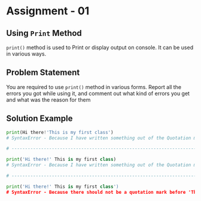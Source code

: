 
# Assignment - 01

## Using `Print` Method

`print()` method is used to Print or display output on console. It can be used in various ways.
## Problem Statement

You are required to use `print()` method in various forms. Report all the errors you got while using it, and comment out what kind of errors you get and what was the reason for them
## Solution Example

```python
print(Hi there!'This is my first class')
# SyntaxError - Because I have written something out of the Quotation marks

# --------------------------------------------------------------------------

print('Hi there!' This is my first class)
# SyntaxError - Because I have written something out of the Quotation marks

# --------------------------------------------------------------------------

print('Hi there!' This is my first class')
# SyntaxError - Because there should not be a quotation mark before 'This'
```
